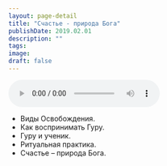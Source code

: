 ```yaml
---
layout: page-detail
title: "Счастье - природа Бога"
publishDate: 2019.02.01
description: ""
tags:
image:
draft: false
---
```


<audio title="2019.02.01 - Счастье - природа Бога.mp3" src="https://filer-api.advayta.org/v1.0/public/files/75864" controls=""></audio>

* Виды Освобождения.
* Как воспринимать Гуру.
* Гуру и ученик.
* Ритуальная практика.
* Счастье – природа Бога.

  
